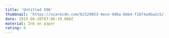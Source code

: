 ```yaml
---
title: 'Untitled 596'
thumbnail: 'https://ucarecdn.com/62329853-4ece-4d6a-bbb4-f1bf4a4ba2c5/'
date: 2015-06-28T07:06:19.000Z
material: Ink on paper
rating: 4
---
```

